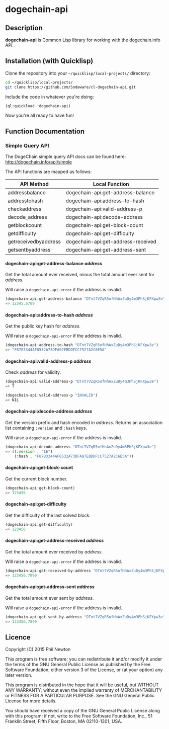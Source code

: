 # dogechain-api


## Description

**dogechain-api** is Common Lisp library for working with the dogechain.info
API.


## Installation (with Quicklisp)

Clone the repository into your `~/quicklisp/local-projects/` directory:

```bash
cd ~/quicklisp/local-projects/
git clone https://github.com/Sodaware/cl-dogechain-api.git
```

Include the code in whatever you're doing:

```lisp
(ql:quickload :dogechain-api)
```

Now you're all ready to have fun!


## Function Documentation

### Simple Query API

The DogeChain simple query API docs can be found here:
http://dogechain.info/api/simple

The API functions are mapped as follows:

API Method           | Local Function
---------------------|--------------------------------------
addressbalance       | dogechain-api:get-address-balance
addresstohash        | dogechain-api:address-to-hash
checkaddress         | dogechain-api:valid-address-p
decode_address       | dogechain-api:decode-address
getblockcount        | dogechain-api:get-block-count
getdifficulty        | dogechain-api:get-difficulty
getreceivedbyaddress | dogechain-api:get-address-received
getsentbyaddress     | dogechain-api:get-address-sent


#### dogechain-api:get-address-balance *address*

Get the total amount ever received, minus the total amount ever sent for
*address*.

Will raise a `dogechain-api-error` if the address is invalid.

```lisp
(dogechain-api:get-address-balance "DTnt7VZqR5ofHhAxZuDy4m3PhSjKFXpw3e")
=> 12345.6789
```

#### dogechain-api:address-to-hash *address*

Get the public key hash for *address*.

Will raise a `dogechain-api-error` if the address is invalid.

```lisp
(dogechain-api:address-to-hash "DTnt7VZqR5ofHhAxZuDy4m3PhSjKFXpw3e")
=> "F8783344AF8532A73DFA97EBDDFCC7527A2C6E5A"
```

#### dogechain-api:valid-address-p *address*

Check *address* for validity.

```lisp
(dogechain-api:valid-address-p "DTnt7VZqR5ofHhAxZuDy4m3PhSjKFXpw3e")
=> T

(dogechain-api:valid-address-p "INVALID")
=> NIL
```

#### dogechain-api:decode-address *address*

Get the version prefix and hash encoded in *address*. Returns an association
list containing `:version` and `:hash` keys.

Will raise a `dogechain-api-error` if the address is invalid.

```lisp
(dogechain-api:decode-address "DTnt7VZqR5ofHhAxZuDy4m3PhSjKFXpw3e")
=> ((:version . "1E")
    (:hash . "F8783344AF8532A73DFA97EBDDFCC7527A2C6E5A"))
```

#### dogechain-api:get-block-count

Get the current block number.

```lisp
(dogechain-api:get-block-count)
=> 123456
```

#### dogechain-api:get-difficulty

Get the difficulty of the last solved block.

```lisp
(dogechain-api:get-difficulty)
=> 123456
```

#### dogechain-api:get-address-received *address*

Get the total amount ever received by *address*.

Will raise a `dogechain-api-error` if the address is invalid.

```lisp
(dogechain-api:get-received-by-address "DTnt7VZqR5ofHhAxZuDy4m3PhSjKFXpw3e")
=> 123456.7890
```

#### dogechain-api:get-address-sent *address*

Get the total amount ever sent by *address*.

Will raise a `dogechain-api-error` if the address is invalid.

```lisp
(dogechain-api:get-sent-by-address "DTnt7VZqR5ofHhAxZuDy4m3PhSjKFXpw3e")
=> 123456.7890
```


## Licence

Copyright (C) 2015 Phil Newton

This program is free software; you can redistribute it and/or modify it under
the terms of the GNU General Public License as published by the Free Software
Foundation; either version 3 of the License, or (at your option) any later
version.

This program is distributed in the hope that it will be useful, but WITHOUT ANY
WARRANTY; without even the implied warranty of MERCHANTABILITY or FITNESS FOR A
PARTICULAR PURPOSE. See the GNU General Public License for more details.

You should have received a copy of the GNU General Public License along with
this program; if not, write to the Free Software Foundation, Inc., 51 Franklin
Street, Fifth Floor, Boston, MA 02110-1301, USA.
